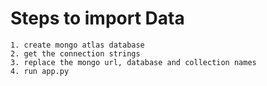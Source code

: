 # Steps to import Data

```
1. create mongo atlas database
2. get the connection strings
3. replace the mongo url, database and collection names
4. run app.py 
```